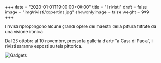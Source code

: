 +++
date = "2020-01-01T19:00:00+00:00"
title = "I rivisti"
draft = false
image = "img/rivisti/copertina.jpg"
showonlyimage = false
weight = 999
+++

I rivisti ripropongono alcune grandi opere dei maestri della pittura filtrate da una visione ironica

<!--more-->

Dal 26 ottobre al 10 novembre, presso la galleria d’arte “a Casa di Paola”, i rivisti saranno esposti su tela pittorica. 

![Gadgets](https://www.instagram.com/p/BzBQStbo_35/media/?size=l)

